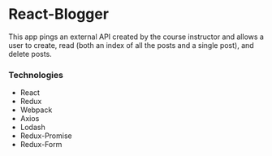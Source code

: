 # React-Blogger

This app pings an external API created by the course instructor and allows a user to create, read (both an index of all the posts and a single post), and delete posts.

### Technologies

- React
- Redux
- Webpack
- Axios
- Lodash
- Redux-Promise
- Redux-Form
